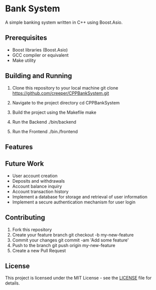 # Bank System

A simple banking system written in C++ using Boost.Asio.

## Prerequisites

- Boost libraries (Boost.Asio)
- GCC compiler or equivalent
- Make utility

## Building and Running

1. Clone this repository to your local machine
   git clone https://github.com/creeper/CPPBankSystem.git

2. Navigate to the project directory
   cd CPPBankSystem

3. Build the project using the Makefile
   make

4. Run the Backend 
   ./bin/backend

5. Run the Frontend
  ./bin./frontend

## Features



## Future Work

- User account creation
- Deposits and withdrawals
- Account balance inquiry
- Account transaction history
- Implement a database for storage and retrieval of user information
- Implement a secure authentication mechanism for user login

## Contributing

1. Fork this repository
2. Create your feature branch
   git checkout -b my-new-feature
3. Commit your changes
   git commit -am 'Add some feature'
4. Push to the branch
   git push origin my-new-feature
5. Create a new Pull Request

## License

This project is licensed under the MIT License - see the [LICENSE](LICENSE) file for details.

